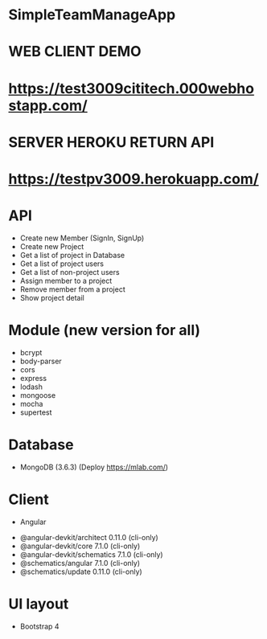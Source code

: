 # SimpleTeamManageApp

# WEB CLIENT DEMO
# https://test3009cititech.000webhostapp.com/

# SERVER HEROKU RETURN API
# https://testpv3009.herokuapp.com/

# API
  - Create new Member (SignIn, SignUp)
  - Create new Project
  - Get a list of project in Database
  - Get a list of project users
  - Get a list of non-project users
  - Assign member to a project
  - Remove member from a project
  - Show project detail

# Module (new version for all)
  - bcrypt
  - body-parser
  - cors
  - express
  - lodash
  - mongoose
  - mocha
  - supertest
 # Database
 - MongoDB (3.6.3) (Deploy https://mlab.com/)
 # Client
 - Angular
  + @angular-devkit/architect    0.11.0 (cli-only)
  + @angular-devkit/core         7.1.0 (cli-only)
  + @angular-devkit/schematics   7.1.0 (cli-only)
  + @schematics/angular          7.1.0 (cli-only)
  + @schematics/update           0.11.0 (cli-only)
  
  # UI layout
  - Bootstrap 4
